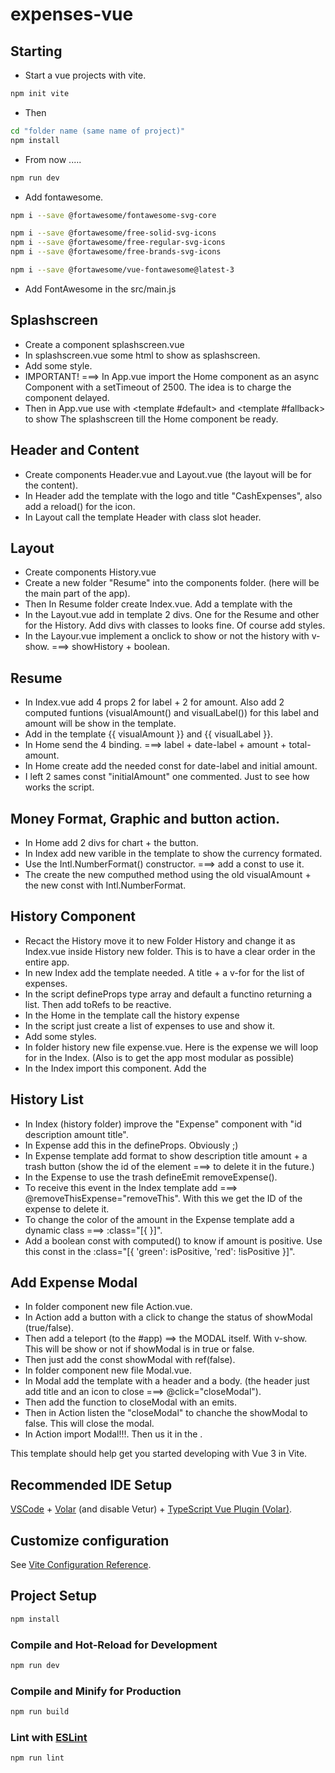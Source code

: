 # expenses-vue

## Starting 
- Start a vue projects with vite.
```sh
npm init vite
```
- Then 
```sh
cd "folder name (same name of project)"
npm install
```
- From now .....
```sh
npm run dev
```
- Add fontawesome.
```sh
npm i --save @fortawesome/fontawesome-svg-core
```
```sh
npm i --save @fortawesome/free-solid-svg-icons
npm i --save @fortawesome/free-regular-svg-icons
npm i --save @fortawesome/free-brands-svg-icons
```
```sh
npm i --save @fortawesome/vue-fontawesome@latest-3
```
- Add FontAwesome in the src/main.js

## Splashscreen
- Create a component splashscreen.vue
- In splashscreen.vue some html to show as splashscreen.
- Add some style.
- IMPORTANT! ===> In App.vue import the Home component as an async Component with a setTimeout of 2500. The idea is to charge the component delayed.
- Then in App.vue use <Suspense> with <template #default> and <template #fallback> to show The splashscreen till the Home component be ready.

## Header and Content
- Create components Header.vue and Layout.vue (the layout will be for the content).
- In Header add the template with the logo and title "CashExpenses", also add a reload() for the icon. 
- In Layout call the template Header with class slot header.

## Layout
- Create components History.vue 
- Create a new folder "Resume" into the components folder. (here will be the main part of the app).
- Then In Resume folder create Index.vue. Add a template with the <main>
- In the Layout.vue add in template 2 divs. One for the Resume and other for the History. Add divs with classes to looks fine. Of course add styles.
- In the Layour.vue implement a onclick to show or not the history with v-show. ===> showHistory + boolean.

## Resume
- In Index.vue add 4 props 2 for label + 2 for amount. Also add 2 computed funtions (visualAmount() and visualLabel()) for this label and amount will be show in the template.
- Add in the template {{ visualAmount }} and {{ visualLabel }}.
- In Home send the 4 binding. ===>  label + date-label + amount + total-amount.
- In Home create add the needed const for date-label and initial amount.
- I left 2 sames const "initialAmount" one commented. Just to see how works the script.

## Money Format, Graphic and button action.
- In Home add 2 divs for chart + the button.
- In Index add new varible in the template to show the currency formated.
- Use the Intl.NumberFormat() constructor. ===> add a const to use it.
- The create the new computhed method using the old visualAmount + the new const with Intl.NumberFormat.

## History Component
- Recact the History move it to new Folder History and change it as Index.vue inside History new folder. This is to have a clear order in the entire app.
- In new Index add the template needed. A title + a v-for for the list of expenses.
- In the script defineProps type array and default a functino returning a list. Then add toRefs to be reactive.
- In the Home in the template call the history expense
- In the script just create a list of expenses to use and show it.
- Add some styles.
- In folder history new file expense.vue. Here is the expense we will loop for in the Index. (Also is to get the app most modular as possible)
- In the Index import this component. Add the 

## History List
- In Index (history folder) improve the "Expense" component with "id description amount title".
- In Expense add this in the defineProps. Obviously ;)
- In Expense template add format to show description title amount + a trash button (show the id of the element ===> to delete it in the future.)
- In the Expense to use the trash defineEmit removeExpense(). 
- To receive this event in the Index template add ===> @removeThisExpense="removeThis". With this we get the ID of the expense to delete it.
- To change the color of the amount in the Expense template add a dynamic class ===> :class="[{  }]". 
- Add a boolean const with computed() to know if amount is positive. Use this const in the :class="[{ 'green': isPositive, 'red': !isPositive  }]".

## Add Expense Modal
- In folder component new file Action.vue. 
- In Action add a button with a click to change the status of showModal (true/false).
- Then add a teleport (to the #app) ==> the MODAL itself. With v-show. This will be show or not if showModal is in true or false.
- Then just add the const showModal with ref(false).
- In folder component new file Modal.vue.
- In Modal add the template with a header and a body. (the header just add title and an icon to close ===> @click="closeModal").
- Then add the function to closeModal with an emits.
- Then in Action listen the "closeModal" to chanche the showModal to false. This will close the modal.
- In Action import Modal!!!. Then us it in the <teleport>. 







This template should help get you started developing with Vue 3 in Vite.

## Recommended IDE Setup

[VSCode](https://code.visualstudio.com/) + [Volar](https://marketplace.visualstudio.com/items?itemName=Vue.volar) (and disable Vetur) + [TypeScript Vue Plugin (Volar)](https://marketplace.visualstudio.com/items?itemName=Vue.vscode-typescript-vue-plugin).

## Customize configuration

See [Vite Configuration Reference](https://vitejs.dev/config/).

## Project Setup

```sh
npm install
```

### Compile and Hot-Reload for Development

```sh
npm run dev
```

### Compile and Minify for Production

```sh
npm run build
```

### Lint with [ESLint](https://eslint.org/)

```sh
npm run lint
```
